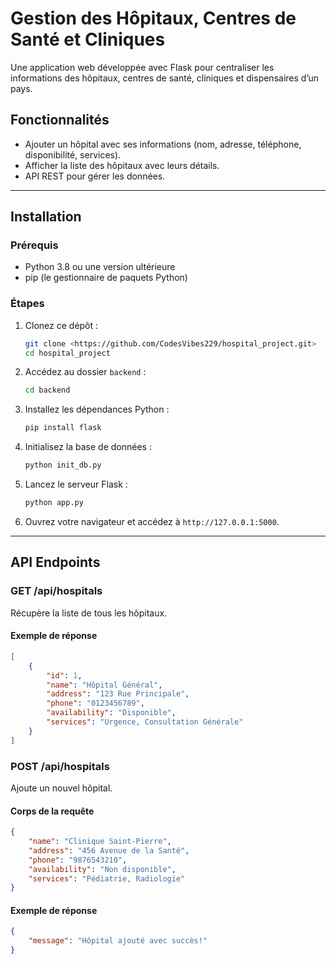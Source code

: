 
# Gestion des Hôpitaux, Centres de Santé et Cliniques

Une application web développée avec Flask pour centraliser les informations des hôpitaux, centres de santé, cliniques et dispensaires d’un pays.

## Fonctionnalités
- Ajouter un hôpital avec ses informations (nom, adresse, téléphone, disponibilité, services).
- Afficher la liste des hôpitaux avec leurs détails.
- API REST pour gérer les données.

---

## Installation

### Prérequis
- Python 3.8 ou une version ultérieure
- pip (le gestionnaire de paquets Python)

### Étapes
1. Clonez ce dépôt :
   ```bash
   git clone <https://github.com/CodesVibes229/hospital_project.git>
   cd hospital_project
   ```

2. Accédez au dossier `backend` :
   ```bash
   cd backend
   ```

3. Installez les dépendances Python :
   ```bash
   pip install flask
   ```

4. Initialisez la base de données :
   ```bash
   python init_db.py
   ```

5. Lancez le serveur Flask :
   ```bash
   python app.py
   ```

6. Ouvrez votre navigateur et accédez à `http://127.0.0.1:5000`.

---

## API Endpoints

### **GET /api/hospitals**
Récupère la liste de tous les hôpitaux.

#### Exemple de réponse
```json
[
    {
        "id": 1,
        "name": "Hôpital Général",
        "address": "123 Rue Principale",
        "phone": "0123456789",
        "availability": "Disponible",
        "services": "Urgence, Consultation Générale"
    }
]
```

### **POST /api/hospitals**
Ajoute un nouvel hôpital.

#### Corps de la requête
```json
{
    "name": "Clinique Saint-Pierre",
    "address": "456 Avenue de la Santé",
    "phone": "9876543210",
    "availability": "Non disponible",
    "services": "Pédiatrie, Radiologie"
}
```

#### Exemple de réponse
```json
{
    "message": "Hôpital ajouté avec succès!"
}